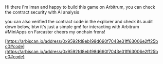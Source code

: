 Hi there i'm Iman and happy to build this game on Arbitrum, you can check the contract security with AI analysis

you can also verified the contract code in the explorer and check its audit down below, btw it's just a simple gm! for interacting with Arbitrum #MiniApps on Farcaster cheers my onchain frens!

[https://arbiscan.io/address/0x9592fd8eb198d690f7043e31ff63006e2ff25bc0#code](https://arbiscan.io/address/0x9592fd8eb198d690f7043e31ff63006e2ff25bc0#code)
